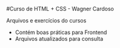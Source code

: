 #Curso de HTML + CSS  - Wagner Cardoso

Arquivos e exercícios do cursos

 - Contém boas práticas para Frontend
 - Arquivos atualizados para consulta


